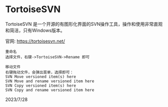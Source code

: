 # TortoiseSVN

TortoiseSVN 是一个开源的有图形化界面的SVN操作工具，操作和使用非常直观和简洁，只有Windows版本。  

官网: https://tortoisesvn.net/  

```
重命名
选择文件，右键->TortoiseSVN->Rename 即可

移动文件
右键拖动文件，会弹出菜单，选择即可：
SVN Move versioned item(s) here
SVN Move and rename versioned item here
SVN Copy versioned item(s) here
SVN Copy and rename versioned item here
```


2023/7/28  

